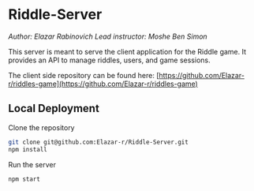 # Riddle-Server
*Author: Elazar Rabinovich*
*Lead instructor: Moshe Ben Simon*

This server is meant to serve the client application for the Riddle game. It provides an API to manage riddles, users, and game sessions.

The client side repository can be found here: [https://github.com/Elazar-r/riddles-game](https://github.com/Elazar-r/riddles-game)

## Local Deployment

Clone the repository
```bash
git clone git@github.com:Elazar-r/Riddle-Server.git
npm install
```

Run the server
```bash
npm start
```

